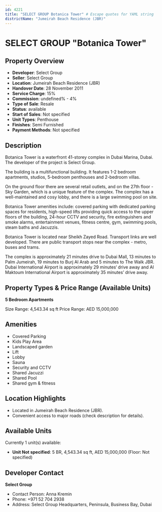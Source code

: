 ```yaml
---
id: 4221
title: "SELECT GROUP Botanica Tower" # Escape quotes for YAML string
districtName: "Jumeirah Beach Residence (JBR)"
---
```


# SELECT GROUP "Botanica Tower"

## Property Overview
- **Developer**: Select Group
- **Seller**: Select Group
- **Location**: Jumeirah Beach Residence (JBR)
- **Handover Date**: 28 November 2011
- **Service Charge**: 15%
- **Commission**: undefined% - 4%
- **Type of Sale**: Resale
- **Status**: available
- **Start of Sales**: Not specified
- **Unit Types**: Penthouse
- **Finishes**: Semi Furnished
- **Payment Methods**: Not specified

## Description
Botanica Tower is a waterfront 41-storey complex in Dubai Marina, Dubai. The developer of the project is Select Group.

The building is a multifunctional building. It features 1-2 bedroom apartments, studios, 5-bedroom penthouses and 2-bedroom villas.

On the ground floor there are several retail outlets, and on the 27th floor - Sky Garden, which is a unique feature of the complex. The complex has a well-maintained and cosy lobby, and there is a large swimming pool on site.

Botanica Tower amenities include: covered parking with dedicated parking spaces for residents, high-speed lifts providing quick access to the upper floors of the building, 24-hour CCTV and security, fire extinguishers and smoke alarms, entertainment venues, fitness centre, gym, swimming pools, steam baths and Jacuzzis.

Botanica Tower is located near Sheikh Zayed Road. Transport links are well developed. There are public transport stops near the complex - metro, buses and trams.

The complex is approximately 21 minutes drive to Dubai Mall, 13 minutes to Palm Jumeirah, 19 minutes to Burj Al Arab and 5 minutes to The Walk JBR. Dubai International Airport is approximately 29 minutes‘ drive away and Al Maktoum International Airport is approximately 35 minutes’ drive away.

## Property Types & Price Range (Available Units)
**5 Bedroom Apartments**

Size Range: 4,543.34 sq ft
Price Range: AED 15,000,000

## Amenities
- Covered Parking
- Kids Play Area
- Landscaped garden
- Lift
- Lobby
- Sauna
- Security and CCTV
- Shared Jacuzzi
- Shared Pool
- Shared gym & fitness

## Location Highlights
- Located in Jumeirah Beach Residence (JBR).
- Convenient access to major roads (check description for details).

## Available Units
Currently 1 unit(s) available:
- **Unit Not specified**: 5 BR, 4,543.34 sq ft, AED 15,000,000 (Floor: Not specified)

## Developer Contact
**Select Group**
- Contact Person: Anna Kremin
- Phone: +971 52 704 2938
- Address: Select Group Headquarters, Peninsula, Business Bay, Dubai
